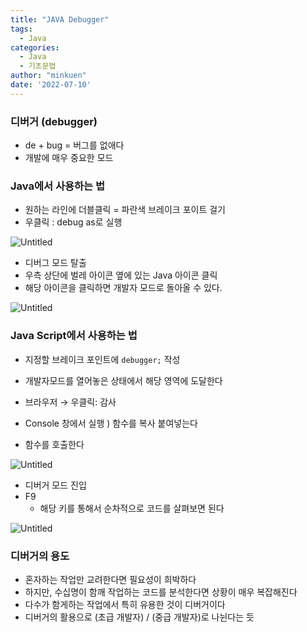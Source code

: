 ```yaml
---
title: "JAVA Debugger"
tags:
  - Java
categories:
  - Java
  - 기초문법
author: "minkuen"
date: '2022-07-10'
---
```



### 디버거 (debugger)

- de + bug = 버그를 없애다
- 개발에 매우 중요한 모드

### Java에서 사용하는 법

- 원하는 라인에 더블클릭 = 파란색 브레이크 포이트 걸기
- 우클릭 : debug as로 실행

![Untitled](/images/java_debugger/Untitled.png)

- 디버그 모드 탈출
- 우측 상단에 벌레 아이콘 옆에 있는 Java 아이콘 클릭
- 해당 아이콘을 클릭하면 개발자 모드로 돌아올 수 있다.

![Untitled](/images/java_debugger/Untitled%201.png)

### Java Script에서 사용하는 법

- 지정할 브레이크 포인트에 `debugger;` 작성
- 개발자모드를 열어놓은 상태에서 해당 영역에 도달한다

- 브라우저 → 우클릭: 감사
- Console 창에서 실행 )  함수를 복사 붙여넣는다
- 함수를 호출한다

![Untitled](/images/java_debugger/Untitled%202.png)

- 디버거 모드 진입
- F9
    - 해당 키를 통해서 순차적으로 코드를 살펴보면 된다

![Untitled](/images/java_debugger/Untitled%203.png)

### 디버거의 용도

- 혼자하는 작업만 교려한다면 필요성이 희박하다
- 하지만, 수십명이 함깨 작업하는 코드를 분석한다면 상황이 매우 복잡해진다
- 다수가 함게하는 작업에서 특히 유용한 것이 디버거이다
- 디버거의 활용으로 (초급 개발자) / (중급 개발자)로 나뉜다는 듯